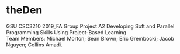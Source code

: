# theDen
 GSU CSC3210 2019_FA Group Project A2 Developing Soft and Parallel Programming Skills Using Project-Based Learning  
 Team Members: Michael Morton; Sean Brown; Eric Grembocki; Jacob Nguyen; Collins Amadi.
